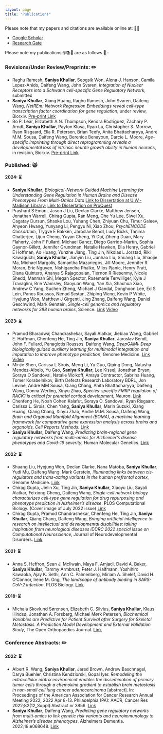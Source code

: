 ```yaml
---
layout: page
title: "Publications" 
---
```

Please note that my papers and citations are available online at: 👩‍💻
* [Google Scholar](https://scholar.google.com/citations?user=2YXiDBkAAAAJ&hl=en) 
* [Research Gate](https://www.researchgate.net/profile/Saniya-Khullar)

Please note my publications 🤓📚🧬 are as follows 📖 : 
<!-- https://emojipedia.org/people -->
### Revisions/Under Review/Preprints: ✏️
-	Raghu Ramesh, **Saniya Khullar**, Seogsik Won, Alena J. Hanson, Camila Lopez-Anido, Daifeng Wang, John Svaren, *Integration of Nuclear Receptors into a Schwann cell-specific Gene Regulatory Network*, submitted
-   **Saniya Khullar**, Xiang Huang, Raghu Ramesh, John Svaren, Daifeng Wang, *NetREm: Network Regression Embeddings reveal cell-type transcription factor coordination for gene regulation*, under review, Biorxiv. [Pre-print Link](https://www.biorxiv.org/content/10.1101/2023.10.25.563769v1)
-	Bo P. Lear, Elizabeth A.N. Thompson, Kendra Rodriguez, Zachary P. Arndt, **Saniya Khullar**, Payton Klosa, Ryan Lu, Christopher S. Morrow, Ryan Risgaard, Ella R. Peterson, Brian Teefy, Anita Bhattacharyya, Andre M.M. Sousa, Daifeng Wang, Berenice Benayoun, Darcie L. Moore, *Age-specific imprinting through direct reprogramming reveals a developmental loss of intrinsic neurite growth ability in human neurons*, in revision, Biorxiv. [Pre-print Link](https://www.biorxiv.org/content/10.1101/2023.10.25.563769v2)

### Published: 😺 
#### 2024: ⌛
-	**Saniya Khullar**, *Biological-Network Guided Machine Learning for Understanding Gene Regulation in Human Brains and Disease Phenotypes From Multi-Omics Data* [Link to Dissertation at U.W.-Madison Library](https://search.library.wisc.edu/digital/ABLXHUQPYNF6IM86); [Link to Dissertation on ProQuest](https://www.proquest.com/docview/3108402149?pq-origsite=gscholar&fromopenview=true&sourcetype=Dissertations%20&%20Theses)
-	Prashant S Emani, Jason J Liu, Declan Clarke, Matthew Jensen, Jonathan Warrell, Chirag Gupta, Ran Meng, Che Yu Lee, Siwei Xu, Cagatay Dursun, Shaoke Lou, Yuhang Chen, Zhiyuan Chu, Timur Galeev, Ahyeon Hwang, Yunyang Li, Pengyu Ni, Xiao Zhou, *PsychENCODE Consortium*, Trygve E Bakken, Jaroslav Bendl, Lucy Bicks, Tanima Chatterjee, Lijun Cheng, Yuyan Cheng, Yi Dai, Ziheng Duan, Mary Flaherty, John F Fullard, Michael Gancz, Diego Garrido-Martín, Sophia Gaynor-Gillett, Jennifer Grundman, Natalie Hawken, Ella Henry, Gabriel E Hoffman, Ao Huang, Yunzhe Jiang, Ting Jin, Nikolas L Jorstad, Riki Kawaguchi, **Saniya Khullar**, Jianyin Liu, Junhao Liu, Shuang Liu, Shaojie Ma, Michael Margolis, Samantha Mazariegos, Jill Moore, Jennifer R Moran, Eric Nguyen, Nishigandha Phalke, Milos Pjanic, Henry Pratt, Diana Quintero, Ananya S Rajagopalan, Tiernon R Riesenmy, Nicole Shedd, Manman Shi, Megan Spector, Rosemarie Terwilliger, Kyle J Travaglini, Brie Wamsley, Gaoyuan Wang, Yan Xia, Shaohua Xiao, Andrew C Yang, Suchen Zheng, Michael J Gandal, Donghoon Lee, Ed S Lein, Panos Roussos, Nenad Sestan, Zhiping Weng, Kevin P White, Hyejung Won, Matthew J Girgenti, Jing Zhang, Daifeng Wang, Daniel Geschwind, Mark Gerstein, *Single-cell genomics and regulatory networks for 388 human brains*, Science. [Link](https://www.science.org/doi/10.1126/science.adi5199) [Video](https://x.com/GersteinLab/status/1793747237769781511/video/1)


#### 2023: ⌛
-	Pramod Bharadwaj Chandrashekar, Sayali Alatkar, Jiebiao Wang, Gabriel E. Hoffman, Chenfeng He, Ting Jin, **Saniya Khullar**, Jaroslav Bendl, John F. Fullard, Panagiotis Roussos, Daifeng Wang, *DeepGAMI: Deep biologically guided auxiliary learning for multimodal integration and imputation to improve phenotype prediction*, Genome Medicine. [Link](https://genomemedicine.biomedcentral.com/articles/10.1186/s13073-023-01248-6) [Video](https://www.youtube.com/watch?v=Op6NbPg16qQ)
-	Minjie Shen, Carissa L Sirois, Meng Li, Yu Guo, Qiping Dong, Natasha Mendez-Albelo, Yu Gao, **Saniya Khullar**, Lee Kissel, Jonathan Bryan, Soraya O Sandoval, Natalie Wolkoff, Amaya Contractor, Sabrina Huang, Tomer Korabelnikov, Birth Defects Research Laboratory BDRL, Jon Levine, Andre MM Sousa, Qiang Chang, Anita Bhattacharyya, Daifeng Wang, Donna Werling, Xinyu Zhao, *Species-specific FMRP regulation of RACK1 is critical for prenatal cortical development, Neuron*. [Link](https://doi.org/10.1016/j.neuron.2023.09.014)
-	Chenfeng He, Noah Cohen Kalafut, Soraya O. Sandoval, Ryan Risgaard, Carissa L. Sirois, Chen Yang, **Saniya Khullar**, Marin Suzuki, Xiang Huang, Qiang Chang, Xinyu Zhao, Andre M.M. Sousa, Daifeng Wang, *Brain and Organoid Manifold Alignment (BOMA), a machine learning framework for comparative gene expression analysis across brains and organoids, Cell Reports Methods*. [Link](https://doi.org/10.1016/j.crmeth.2023.100409)
-	**Saniya Khullar**, Daifeng Wang, *Predicting brain-regional gene regulatory networks from multi-omics for Alzheimer’s disease phenotypes and Covid-19 severity*, Human Molecular Genetics. [Link](https://doi.org/10.1093/hmg/ddad009)

#### 2022: ⌛
-	Shuang Liu, Hyejung Won, Declan Clarke, Nana Matoba, **Saniya Khullar**, Yudi Mu, Daifeng Wang, Mark Gerstein,
*Illuminating links between cis-regulators and trans-acting variants in the human prefrontal cortex*, Genome Medicine. [Link](https://doi.org/10.1186/s13073-022-01133-8)
-	Chirag Gupta, Jielin Xu, Ting Jin, **Saniya Khullar**, Xiaoyu Liu, Sayali Alatkar, Feixiong Cheng, Daifeng Wang, *Single-cell network biology characterizes cell-type gene regulation for drug repurposing and phenotype prediction in Alzheimer’s disease*, PLOS Computational Biology. (Cover image of July 2022 issue) [Link](https://doi.org/10.1371/journal.pcbi.1010287)
-	Chirag Gupta, Pramod Chandrashekar, Chenfeng He, Ting Jin, **Saniya Khullar**, Qiang Chang, Daifeng Wang, *Bringing artificial intelligence to research on intellectual and developmental disabilities: taking inspiration from neurological diseases IDDRC 2022 special issue on Computational Neuroscience*, Journal of Neurodevelopmental Disorders. [Link](https://doi.org/10.1186/s11689-022-09438-w)

#### 2021: ⌛
-	Anna S. Heffron, Sean J. McIlwain, Maya F. Amjadi, David A. Baker, **Saniya Khullar**, Tammy Armbrust, Peter J. Halfmann, Yoshihiro Kawaoka, Ajay K. Sethi, Ann C. Palmenberg, Miriam A. Shelef, David H. O’Connor, Irene M. Ong, *The landscape of antibody binding in SARS-CoV-2 infection*, PLOS Biology. [Link](https://journals.plos.org/plosbiology/article?id=10.1371/journal.pbio.3001265)

#### 2018: ⌛
-	Michala Skovlund Sørensen, Elizabeth C. Silvius, **Saniya Khullar**, Klaus Hindsø, Jonathan A. Forsberg, Michael Mørk Petersen, *Biochemical Variables are Predictive for Patient Survival after Surgery for Skeletal Metastasis. A Prediction Model Development and External Validation Study*, The Open Orthopaedics Journal. [Link](https://openorthopaedicsjournal.com/VOLUME/12/PAGE/469/)

### Conference Abstracts: ✏️
#### 2022: ⌛
-	Albert R. Wang, **Saniya Khullar**, Jared Brown, Andrew Baschnagel, Darya Buehler, Christina Kendziorski, Gopal Iyer. *Remodeling the extracellular matrix environment enables the dissemination of primary tumor cells through a chemokine gradient to establish brain metastasis in non-small cell lung cancer adenocarcinoma* [abstract]. In: Proceedings of the American Association for Cancer Research Annual Meeting 2022; 2022 Apr 8-13. Philadelphia (PA): AACR; Cancer Res 2022;82(12_Suppl):Abstract nr 3859. [Link](https://aacrjournals.org/cancerres/article/82/12_Supplement/3859/703910)
- **Saniya Khullar**, Daifeng Wang, *Predicting gene regulatory networks from multi-omics to link genetic risk variants and neuroimmunology to Alzheimer’s disease phenotypes*. Alzheimers Dementia. 2022;18:e068648. [Link](https://alz-journals.onlinelibrary.wiley.com/doi/full/10.1002/alz.068648)